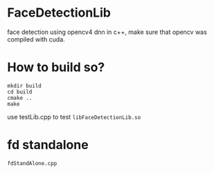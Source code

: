 # FaceDetectionLib

face detection using opencv4 dnn in c++, make sure that opencv was compiled with cuda.

# How to build so?

```
mkdir build
cd build
cmake ..
make
```

use testLib.cpp to test `libFaceDetectionLib.so`

# fd standalone

`fdStandAlone.cpp`